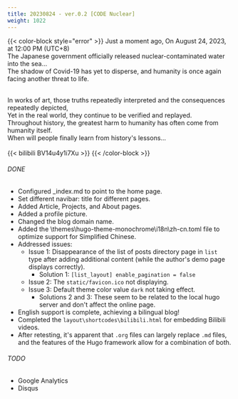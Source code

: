 ```yaml
---
title: 20230824 - ver.0.2 [CODE Nuclear]
weight: 1022
---
```

{{< color-block style="error" >}}
Just a moment ago,
On August 24, 2023, at 12:00 PM (UTC+8)</br>
The Japanese government officially released nuclear-contaminated water into the sea...</br>
The shadow of Covid-19 has yet to disperse, and humanity is once again facing another threat to life.</br></br>

In works of art, those truths repeatedly interpreted and the consequences repeatedly depicted,</br>
Yet in the real world, they continue to be verified and replayed.</br>
Throughout history, the greatest harm to humanity has often come from humanity itself.</br>
When will people finally learn from history's lessons...</br></br>
{{< bilibili BV14u4y1i7Xu >}}
{{< /color-block >}}

###### DONE
- Configured _index.md to point to the home page.
- Set different navibar: title for different pages.
- Added Article, Projects, and About pages.
- Added a profile picture.
- Changed the blog domain name.
- Added the \themes\hugo-theme-monochrome\i18n\zh-cn.toml file to optimize support for Simplified Chinese.
- Addressed issues:
    - Issue 1: Disappearance of the list of posts directory page in `list` type after adding additional content (while the author's demo page displays correctly).
      - Solution 1: `[list_layout] enable_pagination = false`
    - Issue 2: The `static/favicon.ico` not displaying.
    - Issue 3: Default theme color value `dark` not taking effect.
      - Solutions 2 and 3: These seem to be related to the local hugo server and don't affect the online page.
- English support is complete, achieving a bilingual blog!
- Completed the `layout\shortcodes\bilibili.html` for embedding Bilibili videos.
- After retesting, it's apparent that `.org` files can largely replace `.md` files, and the features of the Hugo framework allow for a combination of both.
    
###### TODO
- Google Analytics
- Disqus
